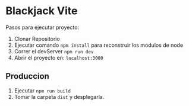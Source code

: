 # Blackjack Vite

Pasos para ejecutar proyecto:

1. Clonar Repositorio
2. Ejecutar comando `npm install` para reconstruir los modulos de node
3. Correr el devServer `npm run dev`
4. Abrir el proyecto en: `localhost:3000`


## Produccion

1. Ejecutar `npm run build`
2. Tomar la carpeta `dist` y desplegarla.